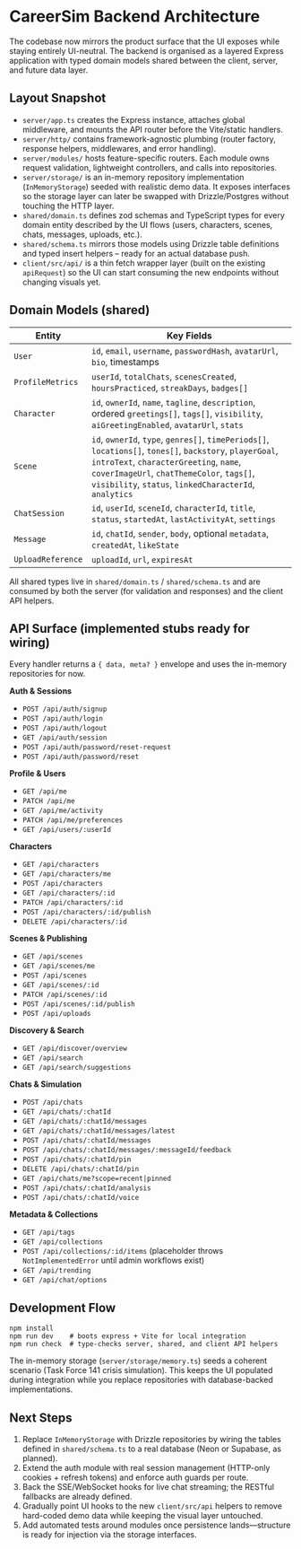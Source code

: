 # CareerSim Backend Architecture

The codebase now mirrors the product surface that the UI exposes while staying entirely UI-neutral. The backend is organised as a layered Express application with typed domain models shared between the client, server, and future data layer.

## Layout Snapshot

- `server/app.ts` creates the Express instance, attaches global middleware, and mounts the API router before the Vite/static handlers.
- `server/http/` contains framework-agnostic plumbing (router factory, response helpers, middlewares, and error handling).
- `server/modules/` hosts feature-specific routers. Each module owns request validation, lightweight controllers, and calls into repositories.
- `server/storage/` is an in-memory repository implementation (`InMemoryStorage`) seeded with realistic demo data. It exposes interfaces so the storage layer can later be swapped with Drizzle/Postgres without touching the HTTP layer.
- `shared/domain.ts` defines zod schemas and TypeScript types for every domain entity described by the UI flows (users, characters, scenes, chats, messages, uploads, etc.).
- `shared/schema.ts` mirrors those models using Drizzle table definitions and typed insert helpers – ready for an actual database push.
- `client/src/api/` is a thin fetch wrapper layer (built on the existing `apiRequest`) so the UI can start consuming the new endpoints without changing visuals yet.

## Domain Models (shared)

| Entity | Key Fields |
| --- | --- |
| `User` | `id`, `email`, `username`, `passwordHash`, `avatarUrl`, `bio`, timestamps |
| `ProfileMetrics` | `userId`, `totalChats`, `scenesCreated`, `hoursPracticed`, `streakDays`, `badges[]` |
| `Character` | `id`, `ownerId`, `name`, `tagline`, `description`, ordered `greetings[]`, `tags[]`, `visibility`, `aiGreetingEnabled`, `avatarUrl`, `stats` |
| `Scene` | `id`, `ownerId`, `type`, `genres[]`, `timePeriods[]`, `locations[]`, `tones[]`, `backstory`, `playerGoal`, `introText`, `characterGreeting`, `name`, `coverImageUrl`, `chatThemeColor`, `tags[]`, `visibility`, `status`, `linkedCharacterId`, `analytics` |
| `ChatSession` | `id`, `userId`, `sceneId`, `characterId`, `title`, `status`, `startedAt`, `lastActivityAt`, `settings` |
| `Message` | `id`, `chatId`, `sender`, `body`, optional `metadata`, `createdAt`, `likeState` |
| `UploadReference` | `uploadId`, `url`, `expiresAt` |

All shared types live in `shared/domain.ts` / `shared/schema.ts` and are consumed by both the server (for validation and responses) and the client API helpers.

## API Surface (implemented stubs ready for wiring)

Every handler returns a `{ data, meta? }` envelope and uses the in-memory repositories for now.

**Auth & Sessions**
- `POST /api/auth/signup`
- `POST /api/auth/login`
- `POST /api/auth/logout`
- `GET /api/auth/session`
- `POST /api/auth/password/reset-request`
- `POST /api/auth/password/reset`

**Profile & Users**
- `GET /api/me`
- `PATCH /api/me`
- `GET /api/me/activity`
- `PATCH /api/me/preferences`
- `GET /api/users/:userId`

**Characters**
- `GET /api/characters`
- `GET /api/characters/me`
- `POST /api/characters`
- `GET /api/characters/:id`
- `PATCH /api/characters/:id`
- `POST /api/characters/:id/publish`
- `DELETE /api/characters/:id`

**Scenes & Publishing**
- `GET /api/scenes`
- `GET /api/scenes/me`
- `POST /api/scenes`
- `GET /api/scenes/:id`
- `PATCH /api/scenes/:id`
- `POST /api/scenes/:id/publish`
- `POST /api/uploads`

**Discovery & Search**
- `GET /api/discover/overview`
- `GET /api/search`
- `GET /api/search/suggestions`

**Chats & Simulation**
- `POST /api/chats`
- `GET /api/chats/:chatId`
- `GET /api/chats/:chatId/messages`
- `GET /api/chats/:chatId/messages/latest`
- `POST /api/chats/:chatId/messages`
- `POST /api/chats/:chatId/messages/:messageId/feedback`
- `POST /api/chats/:chatId/pin`
- `DELETE /api/chats/:chatId/pin`
- `GET /api/chats/me?scope=recent|pinned`
- `POST /api/chats/:chatId/analysis`
- `POST /api/chats/:chatId/voice`

**Metadata & Collections**
- `GET /api/tags`
- `GET /api/collections`
- `POST /api/collections/:id/items` (placeholder throws `NotImplementedError` until admin workflows exist)
- `GET /api/trending`
- `GET /api/chat/options`

## Development Flow

```
npm install
npm run dev    # boots express + Vite for local integration
npm run check  # type-checks server, shared, and client API helpers
```

The in-memory storage (`server/storage/memory.ts`) seeds a coherent scenario (Task Force 141 crisis simulation). This keeps the UI populated during integration while you replace repositories with database-backed implementations.

## Next Steps

1. Replace `InMemoryStorage` with Drizzle repositories by wiring the tables defined in `shared/schema.ts` to a real database (Neon or Supabase, as planned).
2. Extend the auth module with real session management (HTTP-only cookies + refresh tokens) and enforce auth guards per route.
3. Back the SSE/WebSocket hooks for live chat streaming; the RESTful fallbacks are already defined.
4. Gradually point UI hooks to the new `client/src/api` helpers to remove hard-coded demo data while keeping the visual layer untouched.
5. Add automated tests around modules once persistence lands—structure is ready for injection via the storage interfaces.
